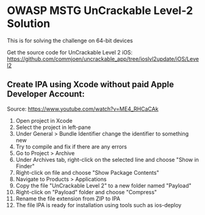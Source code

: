 # OWASP MSTG UnCrackable Level-2 Solution
This is for solving the challenge on 64-bit devices

Get the source code for UnCrackable Level 2 iOS: https://github.com/commjoen/uncrackable_app/tree/ioslvl2update/iOS/Level2

## Create IPA using Xcode without paid Apple Developer Account:
Source: https://www.youtube.com/watch?v=ME4_RHCaCAk
1. Open project in Xcode
2. Select the project in left-pane
3. Under General > Bundle Identifier change the identifier to something new
4. Try to compile and fix if there are any errors
5. Go to Project > Archive
6. Under Archives tab, right-click on the selected line and choose "Show in Finder"
7. Right-click on file and choose "Show Package Contents"
8. Navigate to Products > Applications
9. Copy the file "UnCrackable Level 2" to a new folder named "Payload"
10. Right-click on "Payload" folder and choose "Compress"
11. Rename the file extension from ZIP to IPA
12. The file IPA is ready for installation using tools such as ios-deploy
